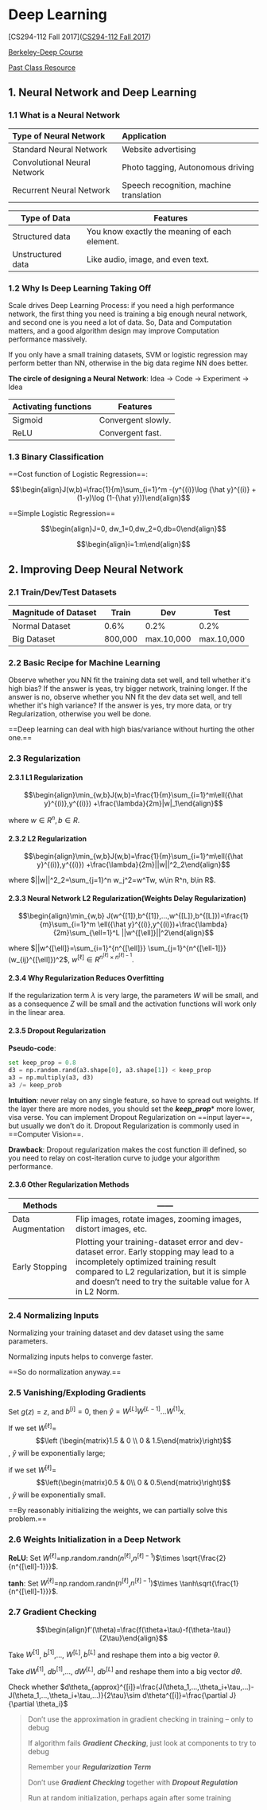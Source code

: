 # Deep Learning

[CS294-112 Fall 2017]([CS294-112 Fall 2017](https://www.youtube.com/playlist?list=PLkFD6_40KJIznC9CDbVTjAF2oyt8_VAe3))

[Berkeley-Deep Course](http://rll.berkeley.edu/deeprlcourse/)

[Past Class Resource](<http://rail.eecs.berkeley.edu/deeprlcoursesp17/index.html>)

## 1. Neural Network and Deep Learning

### 1.1 What is a Neural Network

| Type of Neural Network       | Application                             |
| :--------------------------- | :-------------------------------------- |
| Standard Neural Network      | Website advertising                     |
| Convolutional Neural Network | Photo tagging, Autonomous driving       |
| Recurrent Neural Network     | Speech recognition, machine translation |

| Type of Data      | Features                                      |
| ----------------- | --------------------------------------------- |
| Structured data   | You know exactly the meaning of each element. |
| Unstructured data | Like audio, image, and even text.             |

### 1.2 Why Is Deep Learning Taking Off

Scale drives Deep Learning Process: if you need a high performance network, the first thing you need is training a big enough neural network, and second one is you need a lot of data. So, Data and Computation matters, and a good  algorithm design may improve Computation performance massively.

If you only have a small training datasets, SVM or logistic regression may perform better than NN, otherwise in the big data regime NN does better.

**The circle of designing a Neural Network**: Idea -> Code -> Experiment -> Idea

| Activating functions | Features           |
| -------------------- | ------------------ |
| Sigmoid              | Convergent slowly. |
| ReLU                 | Convergent fast.   |

### 1.3 Binary Classification

==Cost function of Logistic Regression==:

$$\begin{align}J(w,b)=\frac{1}{m}\sum_{i=1}^m -(y^{(i)}\log {\hat y}^{(i)} + (1-y)\log (1-{\hat y}))\end{align}$$

==Simple Logistic Regression==

$$\begin{align}J=0, dw_1=0,dw_2=0,db=0\end{align}$$

$$\begin{align}i=1:m\end{align}$$

## 2. Improving Deep Neural Network

### 2.1 Train/Dev/Test Datasets

| Magnitude of Dataset | Train   | Dev        | Test       |
| -------------------- | ------- | ---------- | ---------- |
| Normal Dataset       | 0.6%    | 0.2%       | 0.2%       |
| Big Dataset          | 800,000 | max.10,000 | max.10,000 |

### 2.2 Basic Recipe for Machine Learning

Observe whether you NN fit the training data set well, and tell whether it's high bias? If the answer is yeas, try bigger network, training longer. If the answer is no, observe whether you NN fit the dev data set well,  and tell whether it's high variance? If the answer is yes, try more data, or try Regularization, otherwise you well be done.

==Deep learning can deal with high bias/variance without hurting the other one.==

### 2.3 Regularization

#### 2.3.1 L1 Regularization

$$\begin{align}\min_{w,b}J(w,b)=\frac{1}{m}\sum_{i=1}^m\ell({\hat y}^{(i)},y^{(i)}) +\frac{\lambda}{2m}|w|_1\end{align}$$

where $w\in R^n, b\in R$.

#### 2.3.2 L2 Regularization

$$\begin{align}\min_{w,b}J(w,b)=\frac{1}{m}\sum_{i=1}^m\ell({\hat y}^{(i)},y^{(i)}) +\frac{\lambda}{2m}||w||^2_2\end{align}$$

where $||w||^2_2=\sum_{j=1}^n w_j^2=w^Tw, w\in R^n, b\in R$.

#### 2.3.3 Neural Network L2 Regularization(Weights Delay Regularization)

$$\begin{align}\min_{w,b} J(w^{[1]},b^{[1]},...,w^{[L]},b^{[L]})=\frac{1}{m}\sum_{i=1}^m \ell({\hat y}^{(i)},y^{(i)})+\frac{\lambda}{2m}\sum_{\ell=1}^L ||w^{[\ell]}||^2\end{align}$$

where $||w^{[\ell]}=\sum_{i=1}^{n^{[\ell]}} \sum_{j=1}^{n^{[\ell-1]}} (w_{ij}^{[\ell]})^2$, $w^{[\ell]}\in R^{n^{[\ell]}\times n^{[\ell]-1}}$.

#### 2.3.4 Why Regularization Reduces Overfitting

If the regularization term $\lambda$ is very large, the parameters $W$ will be small, and as a consequence $Z$ will be small and the activation functions will work only in the linear area.

#### 2.3.5 Dropout Regularization

**Pseudo-code**:

```python
set keep_prop = 0.8
d3 = np.random.rand(a3.shape[0], a3.shape[1]) < keep_prop
a3 = np.multiply(a3, d3)
a3 /= keep_prob
```

**Intuition**: never relay on any single feature, so have to spread out weights. If the layer there are more nodes, you should set the ***keep_prop**** more lower, visa verse. You can implement Dropout Regularization on ==input layer==, but usually we don’t do it. Dropout Regularization is commonly used in ==Computer Vision==.

**Drawback**: Dropout regularization makes the cost function ill defined, so you need to relay on cost-iteration curve to judge your algorithm performance.

#### 2.3.6 Other Regularization Methods

| Methods           | ——                                                           |
| ----------------- | ------------------------------------------------------------ |
| Data Augmentation | Flip images, rotate images, zooming images, distort images, etc. |
| Early Stopping    | Plotting your training-dataset error and dev-dataset error. Early stopping may lead to a incompletely optimized training result compared to L2 regularization, but it is simple and doesn’t need to try the suitable value for $\lambda$ in L2 Norm. |

### 2.4 Normalizing Inputs

Normalizing your training dataset and dev dataset using the same parameters.

Normalizing inputs helps to converge faster.

==So do normalization anyway.==

### 2.5 Vanishing/Exploding Gradients

Set $g(z)=z$, and $b^{[i]}=0$, then $\hat y=W^{[L]}W^{[L-1]}...W^{[1]}x$.

If we set $W^{[\ell]}$= $$\left (\begin{matrix}1.5 & 0 \\ 0 & 1.5\end{matrix}\right)$$, $\hat y$ will be exponentially large;

if we set $W^{[\ell]}$=$$\left(\begin{matrix}0.5 & 0\\ 0 & 0.5\end{matrix}\right)$$, $\hat y$ will be exponentially small.

==By reasonably initializing the weights, we can partially solve this problem.==

### 2.6 Weights Initialization in a Deep Network

**ReLU**: Set $W^{[\ell]}$=np.random.randn($n^{[\ell]}$,$n^{[\ell]-1}$)$\times \sqrt{\frac{2}{n^{[\ell]-1}}}$.

**tanh**: Set $W^{[\ell]}=$np.random.randn($n^{[\ell]}$,$n^{[\ell]-1}$)$\times \tanh\sqrt{\frac{1}{n^{[\ell]-1}}}$.

### 2.7 Gradient Checking

$$\begin{align}f'(\theta)=\frac{f(\theta+\tau)-f(\theta-\tau)}{2\tau}\end{align}$$

Take $W^{[1]}$, $b^{[1]}$,…, $W^{[L]}, b^{[L]}$ and reshape them into a big vector $\theta$.

Take $dW^{[1]}$, $db^{[1]}$,…, $dW^{[L]}$, $db^{[L]}$ and reshape them into a big vector $d\theta$.

Check whether $d\theta_{approx}^{[i]}=\frac{J(\theta_1,...,\theta_i+\tau,...)-J(\theta_1,...,\theta_i+\tau,...)}{2\tau}\sim d\theta^{[i]}=\frac{\partial J}{\partial \theta_i}$

> Don’t use the approximation in gradient checking in training – only to debug
>
> If algorithm fails ***Gradient Checking***, just look at components to try to debug
>
> Remember your ***Regularization Term***
>
> Don’t use ***Gradient Checking*** together with ***Dropout Regulation***
>
> Run at random initialization, perhaps again after some training


